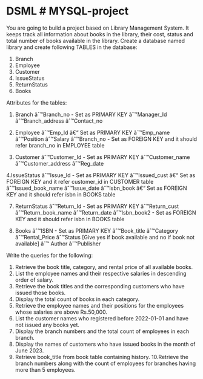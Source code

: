 # DSML # MYSQL-project

You are going to build a project based on Library Management System. It keeps
track all information about books in the library, their cost, status and total
number of books available in the library.
Create a database named library and create following TABLES in the database:
1. Branch
2. Employee
3. Customer
4. IssueStatus
5. ReturnStatus
6. Books


Attributes for the tables:

1. Branch
âˆ™Branch_no - Set as PRIMARY KEY
âˆ™Manager_Id
âˆ™Branch_address
âˆ™Contact_no

3. Employee
âˆ™Emp_Id â€“ Set as PRIMARY KEY
âˆ™Emp_name
âˆ™Position
âˆ™Salary
âˆ™Branch_no - Set as FOREIGN KEY and it should refer branch_no in
EMPLOYEE table

5. Customer
âˆ™Customer_Id - Set as PRIMARY KEY
âˆ™Customer_name
âˆ™Customer_address
âˆ™Reg_date

4.IssueStatus
âˆ™Issue_Id - Set as PRIMARY KEY
âˆ™Issued_cust â€“ Set as FOREIGN KEY and it refer customer_id in
CUSTOMER table
âˆ™Issued_book_name
âˆ™Issue_date
âˆ™Isbn_book â€“ Set as FOREIGN KEY and it should refer isbn in
BOOKS table

7. ReturnStatus
âˆ™Return_Id - Set as PRIMARY KEY
âˆ™Return_cust
âˆ™Return_book_name
âˆ™Return_date
âˆ™Isbn_book2 - Set as FOREIGN KEY and it should refer isbn in
BOOKS table

9. Books
âˆ™ISBN - Set as PRIMARY KEY
âˆ™Book_title
âˆ™Category
âˆ™Rental_Price
âˆ™Status [Give yes if book available and no if book not available] âˆ™
Author
âˆ™Publisher

Write the queries for the following:

1. Retrieve the book title, category, and rental price of all available
books.
2. List the employee names and their respective salaries in descending
order of salary.
3. Retrieve the book titles and the corresponding customers who have
issued those books.
4. Display the total count of books in each category.
5. Retrieve the employee names and their positions for the employees
whose salaries are above Rs.50,000.
6. List the customer names who registered before 2022-01-01 and have
not issued any books yet.
7. Display the branch numbers and the total count of employees in each
branch.
8. Display the names of customers who have issued books in the month
of June 2023.
9. Retrieve book_title from book table containing history.
10.Retrieve the branch numbers along with the count of employees for branches
   having more than 5 employees.

